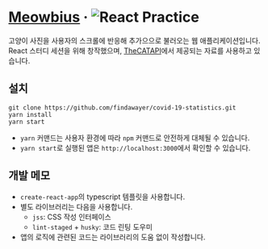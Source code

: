 # [Meowbius](https://findawayer.github.io/meowbius) &middot; <img src="https://img.shields.io/badge/React-Practice-blue" alt="React Practice">

고양이 사진을 사용자의 스크롤에 반응해 추가으으로 불러오는 웹 애플리케이션입니다. React 스터디 세션을 위해 창작했으며, [TheCATAPI](https://thecatapi.com/)에서 제공되는 자료를 사용하고 있습니다.

## 설치

```
git clone https://github.com/findawayer/covid-19-statistics.git
yarn install
yarn start
```

- `yarn` 커맨드는 사용자 환경에 따라 `npm` 커맨드로 안전하게 대체될 수 있습니다.
- `yarn start`로 실행된 앱은 `http://localhost:3000`에서 확인할 수 있습니다.

## 개발 메모

- `create-react-app`의 typescript 템플릿을 사용합니다.
- 별도 라이브러리는 다음을 사용합니다.
  - `jss`: CSS 작성 인터페이스
  - `lint-staged` + `husky`: 코드 린팅 도우미
- 앱의 로직에 관련된 코드는 라이브러리의 도움 없이 작성합니다.
